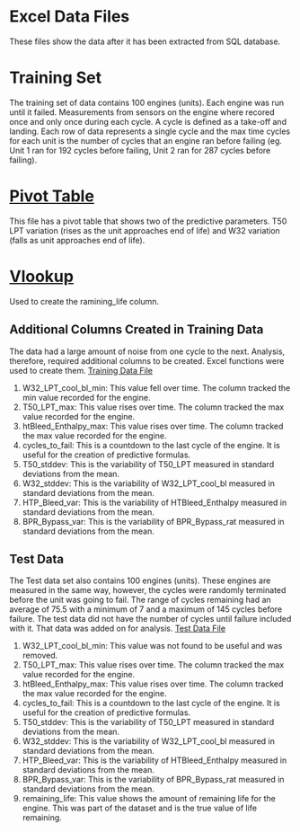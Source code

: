# Excel Data Files
These files show the data after it has been extracted from SQL database.


# Training Set
The training set of data contains 100 engines (units). Each engine was run until it failed. Measurements from sensors on the engine where recored once and only once during each cycle. A cycle is defined as a take-off and landing. Each row of data represents a single cycle and the max time cycles for each unit is the number of cycles that an engine ran before failing (eg. Unit 1 ran for 192 cycles before failing, Unit 2 ran for 287 cycles before failing).

# [Pivot Table](https://github.com/fischtank44/Engine_training_data/raw/master/Excel_data/train_FD001-variation%20formulas_v4.xlsx)
This file has a pivot table that shows two of the predictive parameters. T50 LPT variation (rises as the unit approaches end of life) and W32 variation (falls as unit approaches end of life).

# [Vlookup](https://github.com/fischtank44/Engine_training_data/raw/master/Excel_data/test_FD001_headers_var_v4.xlsx)
Used to create the ramining_life column.

## Additional Columns Created in Training Data
The data had a large amount of noise from one cycle to the next. Analysis, therefore, required additional columns to be created. Excel functions were used to create them. 
[Training Data File](https://github.com/fischtank44/Engine_training_data/raw/master/Excel_data/train_FD001-variation%20formulas_v4.xlsx)

1. W32_LPT_cool_bl_min: This value fell over time. The column tracked the min value recorded for the engine. 
2. T50_LPT_max: This value rises over time. The column tracked the max value recorded for the engine.
3. htBleed_Enthalpy_max: This value rises over time. The column tracked the max value recorded for the engine.
4. cycles_to_fail: This is a countdown to the last cycle of the engine. It is useful for the creation of predictive formulas.
5. T50_stddev: This is the variability of T50_LPT measured in standard deviations from the mean.
6. W32_stddev: This is the variability of W32_LPT_cool_bl measured in standard deviations from the mean.
7. HTP_Bleed_var: This is the variability of HTBleed_Enthalpy measured in standard deviations from the mean. 
8. BPR_Bypass_var: This is the variability of BPR_Bypass_rat measured in standard deviations from the mean. 


## Test Data
The Test data set also contains 100 engines (units). These engines are measured in the same way, however, the cycles were randomly terminated before the unit was going to fail. The range of cycles remaining had an average of 75.5 with a minimum of 7 and a maximum of 145 cycles before failure. The test data did not have the number of cycles until failure included with it. That data was added on for analysis.
[Test Data File](https://github.com/fischtank44/Engine_training_data/raw/master/Excel_data/test_FD001_headers_var_v4.xlsx)

1. W32_LPT_cool_bl_min: This value was not found to be useful and was removed. 
2. T50_LPT_max: This value rises over time. The column tracked the max value recorded for the engine.
3. htBleed_Enthalpy_max: This value rises over time. The column tracked the max value recorded for the engine.
4. cycles_to_fail: This is a countdown to the last cycle of the engine. It is useful for the creation of predictive formulas.
5. T50_stddev: This is the variability of T50_LPT measured in standard deviations from the mean.
6. W32_stddev: This is the variability of W32_LPT_cool_bl measured in standard deviations from the mean.
7. HTP_Bleed_var: This is the variability of HTBleed_Enthalpy measured in standard deviations from the mean. 
8. BPR_Bypass_var: This is the variability of BPR_Bypass_rat measured in standard deviations from the mean.
9. remaining_life: This value shows the amount of remaining life for the engine. This was part of the dataset and is the true value of life remaining. 
